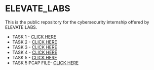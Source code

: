 # ELEVATE_LABS
This is the public repository for the cybersecurity internship offered by ELEVATE LABS.

- TASK 1 - [CLICK HERE](./TASK-1.pdf)
- TASK 2 - [CLICK HERE](./TASK-2.pdf)
- TASK 3 - [CLICK HERE](./TASK-3.pdf)
- TASK 4 - [CLICK HERE](./TASK-4.pdf)
- TASK 5 - [CLICK HERE](./TASK-5.pdf)
- TASK 5 PCAP FILE- [CLICK HERE](./TASK-5.pcap)

